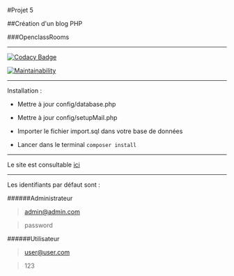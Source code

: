 #Projet 5

##Création d'un blog PHP

###OpenclassRooms

-----------------

[![Codacy Badge](https://api.codacy.com/project/badge/Grade/f54c183bd3f7417eabf0a022943b0264)](https://www.codacy.com/manual/kindertheo/Projet-5-PHP-OpenClassrooms?utm_source=github.com&amp;utm_medium=referral&amp;utm_content=kindertheo/Projet-5-PHP-OpenClassrooms&amp;utm_campaign=Badge_Grade)

[![Maintainability](https://api.codeclimate.com/v1/badges/e15855a809aa9305f539/maintainability)](https://codeclimate.com/github/kindertheo/Projet-5-PHP-OpenClassrooms/maintainability)

-----------------

Installation :

* Mettre à jour config/database.php

* Mettre à jour config/setupMail.php

* Importer le fichier import.sql dans votre base de données

* Lancer dans le terminal `composer install`

-----------------

Le site est consultable [ici](https://blog.kindertheo.net)

-----------------

Les identifiants par défaut sont :

######Administrateur
>admin@admin.com

>password

######Utilisateur
>user@user.com

>123